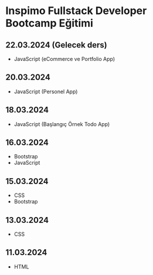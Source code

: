 # Inspimo Fullstack Developer Bootcamp Eğitimi

## 22.03.2024 (Gelecek ders)
- JavaScript (eCommerce ve Portfolio App)

## 20.03.2024
- JavaScript (Personel App)

## 18.03.2024
- JavaScript (Başlangıç Örnek Todo App)

## 16.03.2024 
- Bootstrap
- JavaScript

## 15.03.2024
- CSS
- Bootstrap

## 13.03.2024
- CSS

## 11.03.2024
- HTML